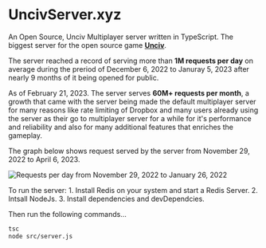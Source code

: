 # UncivServer.xyz

An Open Source, Unciv Multiplayer server written in TypeScript.
The biggest server for the open source game [**Unciv**](https://github.com/yairm210/Unciv).

The server reached a record of serving more than **1M requests per day** on average during the preriod of December 6, 2022 to Januray 5, 2023 after nearly 9 months of it being opened for public.

As of February 21, 2023. The server serves **60M+ requests per month**, a growth that came with the server being made the default multiplayer server for many reasons like rate limiting of Dropbox and many users already using the server as their go to multiplayer server for a while for it's performance and reliability and also for many additional features that enriches the gameplay.

The graph below shows request served by the server from November 29, 2022 to April 6, 2023.

![Requests per day from November 29, 2022 to January 26, 2022](https://docs.google.com/spreadsheets/d/e/2PACX-1vSPk2pf0_SGVm08pXLmrJjStlVh33ItHweVOYFdqqP9Ghtec1rvTuz9GmfP-zQIWfiB2TGtJU7kn6Lu/pubchart?oid=2039282213&format=image)

To run the server:
    1. Install Redis on your system and start a Redis Server.
    2. Intsall NodeJs.
    3. Install dependencies and devDependcies.

Then run the following commands...
```bash
tsc
node src/server.js
```
